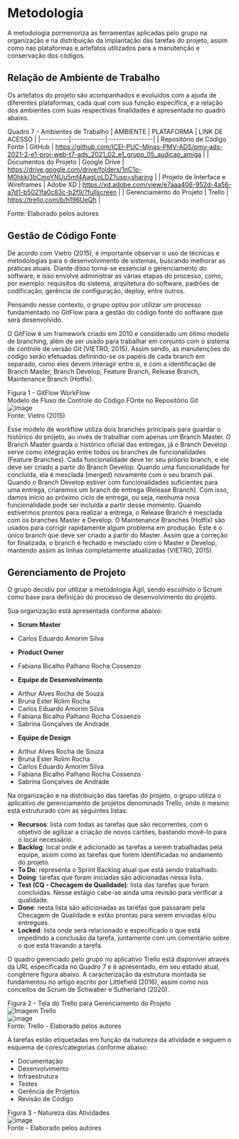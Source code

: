# Metodologia

A metodologia pormenoriza as ferramentas aplicadas pelo grupo na organização e na distribuição da implantação das tarefas do projeto, assim como nas plataformas e artefatos utilizados para a manutenção e conservação dos códigos.


## Relação de Ambiente de Trabalho

Os artefatos do projeto são acompanhados e evoluídos com a ajuda de diferentes plataformas, cada qual com sua função específica, e a relação dos ambientes com suas respectivas finalidades é apresentada no quadro abaixo.

Quadro 7 - Ambientes de Trabalho
| AMBIENTE | PLATAFORMA | LINK DE ACESSO |
|----------|------------|----------------|
| Repositório de Código Fonte | GitHub | https://github.com/ICEI-PUC-Minas-PMV-ADS/pmv-ads-2021-2-e1-proj-web-t7-ads_2021_02_e1_grupo_05_audicao_amiga |
| Documentos do Projeto | Google Drive | https://drive.google.com/drive/folders/1nC1o-M0hkkj3bCmoYNUu5mf4AagLoLDZ?usp=sharing |
| Projeto de Interface e  Wireframes | Adobe XD | https://xd.adobe.com/view/e7aaa406-952d-4a56-a7d1-b5021fa0c83c-b2f9/?fullscreen |
| Gerenciamento do Projeto | Trello | https://trello.com/b/h196UeQh |

Fonte: Elaborado pelos autores


## Gestão de Código Fonte

De acordo com Vietro (2015), é importante observar o uso de técnicas e metodologias para o desenvolvimento de sistemas, buscando melhorar as práticas atuais. Diante disso torna-se essencial o gerenciamento do software, e isso envolve administrar as várias etapas do processo, como, por exemplo: requisitos do sistema, arquitetura do software, padrões de codificação, gerência de configuração, deploy, entre outros. 

Pensando nesse contexto, o grupo optou por utilizar um processo fundamentado no GitFlow para a gestão do código fonte do software que será desenvolvido. 

O GitFlow é um framework criado em 2010 e considerado um ótimo modelo de branching, além de ser usado para trabalhar em conjunto com o sistema de controle de versão Git (VIETRO, 2015). Assim sendo, as manutenções do código serão efetuadas definindo-se os papéis de cada branch em separado, como eles devem interagir entre si, e com a identificação de Branch Master, Branch Develop, Feature Branch, Release Branch, Maintenance Branch (Hotfix).

Figura 1 - GitFlow WorkFlow<br>
Modelo de Fluxo de Controle do Código FOnte no Repositório Git<br>
![image](https://user-images.githubusercontent.com/89549220/144713574-e45c7e18-de74-4055-9d0f-da8e1ef7c2e8.png)<br>
Fonte: Vietro (2015)

Esse modelo de workflow utiliza dois branches principais para guardar o histórico do projeto, ao invés de trabalhar com apenas um Branch Master. O Branch Master guarda o histórico oficial das entregas, já o Branch Develop serve como integração entre todos os branches de funcionalidades (Feature Branches). Cada funcionalidade deve ter seu próprio branch, e ele deve ser criado a partir do Branch Develop. Quando uma funcionalidade for concluída, ela é mesclada (merged) novamente com o seu branch pai. Quando o Branch Develop estiver com funcionalidades suficientes para uma entrega, criaremos um branch de entrega (Release Branch). Com isso, damos início ao próximo ciclo de entrega, ou seja, nenhuma nova funcionalidade pode ser incluída a partir desse momento. Quando estivermos prontos para realizar a entrega, o Release Branch é mesclada com os branches Master e Develop. O Maintenance Branches (Hotfix) são usados para corrigir rapidamente algum problema em produção. Este é o único branch que deve ser criado a partir do Master. Assim que a correção for finalizada, o branch é fechado e mesclado com o Master e Develop, mantendo assim as linhas completamente atualizadas (VIETRO, 2015).


## Gerenciamento de Projeto

O grupo decidiu por utilizar a metodologia Ágil, sendo escolhido o Scrum como base para definição do processo de desenvolvimento do projeto.

Sua organização está apresentada conforme abaixo:

* __Scrum Master__
- Carlos Eduardo Amorim Silva

* __Product Owner__
- Fabiana Bicalho Palhano Rocha Cossenzo

* __Equipe de Desenvolvimento__
- Arthur Alves Rocha de Souza
- Bruna Ester Rolim Rocha
- Carlos Eduardo Amorim Silva
- Fabiana Bicalho Palhano Rocha Cossenzo
- Sabrina Gonçalves de Andrade

* __Equipe de Design__
- Arthur Alves Rocha de Souza
- Bruna Ester Rolim Rocha
- Carlos Eduardo Amorim Silva
- Fabiana Bicalho Palhano Rocha Cossenzo
- Sabrina Gonçalves de Andrade

Na organização e na distribuição das tarefas do projeto, o grupo utiliza o aplicativo de gerenciamento de projetos denominado Trello, onde o mesmo está estruturado com as seguintes listas: 

* __Recursos__: lista com todas as tarefas que são recorrentes, com o objetivo de agilizar a criação de novos cartões, bastando movê-lo para o local necessário.
* __Backlog__: local onde é adicionado as tarefas a serem trabalhadas pela equipe, assim como as tarefas que forem identificadas no andamento do projeto. 
* __To Do__: representa o Sprint Backlog atual que está sendo trabalhado.
* __Doing__: tarefas que foram iniciadas são adicionadas nessa lista.
* __Test (CQ - Checagem de Qualidade)__: lista das tarefas que foram concluídas. Nesse estágio cabe-se ainda uma revisão para verificar a qualidade.
* __Done__: nesta lista são adicionadas as tarefas que passaram pela Checagem de Qualidade e estão prontas para serem enviadas e/ou entregues.
* __Locked__: lista onde será relacionado e especificado o que está impedindo a conclusão da tarefa, juntamente com um comentário sobre o que está travando a tarefa.

O quadro gerenciado pelo grupo no aplicativo Trello está disponível através da URL especificada no Quadro 7 e é apresentado, em seu estado atual, congênere figura abaixo. A caracterização da estrutura montada se fundamentou no artigo escrito por Littlefield (2016), assim como nos conceitos de Scrum de Schwaber e Sutherland (2020).

Figura 2 - Tela do Trello para Gerenciamento do Projeto <br>
![Imagem Trello](https://user-images.githubusercontent.com/89549220/135769092-86a86aef-642d-477f-8369-e8ec67c32e13.png) <br>
![image](https://user-images.githubusercontent.com/89549220/144713627-0738f683-c65e-4a3e-bcb5-cdfeff3fa957.png) <br>
Fonte: Trello - Elaborado pelos autores


A tarefas estão etiquetadas em função da natureza da atividade e seguem o esquema de cores/categorias conforme abaixo:

* Documentação
* Desenvolvimento 
* Infraestrutura
* Testes
* Gerência de Projetos
* Revisão de Código

Figura 3 - Natureza das Atividades <br>
![image](https://user-images.githubusercontent.com/89549220/144713821-e990cdfc-77be-4e80-9181-34a15e8abb6f.png)<br>
Fonte - Elaborado pelos autores

